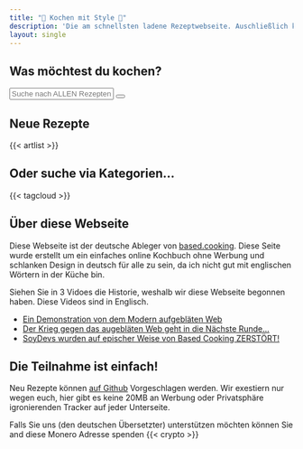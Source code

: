 ```yaml
---
title: "🍲 Kochen mit Style 🍳"
description: 'Die am schnellsten ladene Rezeptwebseite. Auschließlich kochen und keine Werbung.'
layout: single
---
```

## Was möchtest du kochen?
<div class="search js-only">
  <input type="text" id="search" placeholder="Suche nach ALLEN Rezepten...">
  <button id="clear-search">
    <svg xmlns="http://www.w3.org/2000/svg" class="ionicon" viewBox="0 0 512 512"><title>Backspace</title><path d="M135.19 390.14a28.79 28.79 0 0021.68 9.86h246.26A29 29 0 00432 371.13V140.87A29 29 0 00403.13 112H156.87a28.84 28.84 0 00-21.67 9.84v0L46.33 256l88.86 134.11z" fill="none" stroke="currentColor" stroke-linejoin="round" stroke-width="32"></path><path fill="none" stroke="currentColor" stroke-linecap="round" stroke-linejoin="round" stroke-width="32" d="M336.67 192.33L206.66 322.34M336.67 322.34L206.66 192.33M336.67 192.33L206.66 322.34M336.67 322.34L206.66 192.33"></path></svg>
  </button>
</div>

<script>
// @license magnet:?xt=urn:btih:5ac446d35272cc2e4e85e4325b146d0b7ca8f50c&dn=unlicense.txt Unlicense

document.addEventListener("DOMContentLoaded", () => {
  for (e of document.getElementsByClassName("js-only")) {
    e.classList.remove("js-only");
  }

  const recipes = document.querySelectorAll("#artlist li");
  const search = document.getElementById("search");
  const oldheading = document.getElementById("newest-recipes");
  const clearSearch = document.getElementById("clear-search");
  const artlist = document.getElementById("artlist");

  search.addEventListener("input", () => {
    // grab search input value
    const searchText = search.value.toLowerCase().trim().normalize('NFD').replace(/\p{Diacritic}/gu, "");
    const searchTerms = searchText.split(" ");
    const hasFilter = searchText.length > 0;

    artlist.classList.toggle("list-searched", hasFilter);
    oldheading.classList.toggle("hidden", hasFilter);

    // for each recipe hide all but matched
    recipes.forEach(recipe => {
      const searchString = `${recipe.textContent} ${recipe.dataset.tags}`.toLowerCase().normalize('NFD').replace(/\p{Diacritic}/gu, "");
      const isMatch = searchTerms.every(term => searchString.includes(term));

      recipe.hidden = !isMatch;
      recipe.classList.toggle("matched-recipe", hasFilter && isMatch);
    })
  })

  clearSearch.addEventListener("click", () => {
    search.value = "";
    recipes.forEach(recipe => {
      recipe.hidden = false;
      recipe.classList.remove("matched-recipe");
    })

    artlist.classList.remove("list-searched");
    oldheading.classList.remove("hidden");
  })
})
// @license-end
</script>

## Neue Rezepte

{{< artlist >}}

## Oder suche via Kategorien...

{{< tagcloud >}}

## Über diese Webseite
Diese Webseite ist der deutsche Ableger von <a href="https://based.cooking/">based.cooking</a>. Diese Seite wurde erstellt um ein einfaches online Kochbuch ohne Werbung und schlanken Design in deutsch für alle zu sein, da ich nicht gut mit englischen Wörtern in der Küche bin.  

Siehen Sie in 3 Vidoes die Historie, weshalb wir diese Webseite begonnen haben.
Diese Videos sind in Englisch.

- [Ein Demonstration von dem Modern aufgebläten Web](https://odysee.com/@Luke:7/a-demonstration-of-modern-web-bloat:f)
- [Der Krieg gegen das augebläten Web geht in die Nächste Runde...](https://odysee.com/@Luke:7/the-war-against-web-bloat-continues...:a)
- [SoyDevs wurden auf epischer Weise von Based Cooking ZERSTÖRT!](https://odysee.com/@Luke:7/soydevs-destroyed-epic-style-by-based:6)

## Die Teilnahme ist einfach!

Neu Rezepte können [auf Github](https://github.com/develcooking/kochenmit.style) Vorgeschlagen werden.
Wir exestiern nur wegen euch, hier gibt es keine 20MB an Werbung oder Privatsphäre igronierenden Tracker auf jeder Unterseite.

Falls Sie uns (den deutschen Übersetzter) unterstützen möchten können Sie and diese Monero Adresse spenden
{{< crypto >}}
